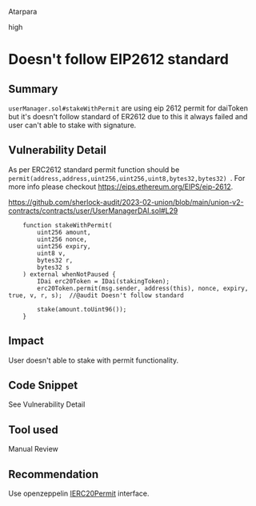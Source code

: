 Atarpara

high

# Doesn't follow EIP2612 standard

## Summary
`userManager.sol#stakeWithPermit` are using eip 2612 permit for daiToken but it's doesn't follow standard of ER2612 due to this it always failed and user can't able to stake with signature.

## Vulnerability Detail

As per ERC2612 standard permit function should be `permit(address,address,uint256,uint256,uint8,bytes32,bytes32) `. For more info please checkout https://eips.ethereum.org/EIPS/eip-2612. 

https://github.com/sherlock-audit/2023-02-union/blob/main/union-v2-contracts/contracts/user/UserManagerDAI.sol#L29

```solidity
    function stakeWithPermit(
        uint256 amount,
        uint256 nonce,
        uint256 expiry,
        uint8 v,
        bytes32 r,
        bytes32 s
    ) external whenNotPaused {
        IDai erc20Token = IDai(stakingToken);
        erc20Token.permit(msg.sender, address(this), nonce, expiry, true, v, r, s);  //@audit Doesn't follow standard 

        stake(amount.toUint96());
    }
```

## Impact
User doesn't able to stake with permit functionality. 

## Code Snippet
See Vulnerability Detail

## Tool used
Manual Review

## Recommendation
Use openzeppelin [IERC20Permit](https://github.com/OpenZeppelin/openzeppelin-contracts/blob/master/contracts/token/ERC20/extensions/IERC20Permit.sol) interface.